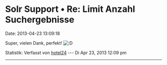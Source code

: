 Solr Support • Re: Limit Anzahl Suchergebnisse
==============================================

Date: 2013-04-23 13:09:18

Super, vielen Dank, perfekt!
![:D](http://forum.yacy-websuche.de/images/smilies/icon_e_biggrin.gif "Very Happy")

Statistik: Verfasst von
[hotel24](http://forum.yacy-websuche.de/memberlist.php?mode=viewprofile&u=8871)
--- Di Apr 23, 2013 12:09 pm

------------------------------------------------------------------------
